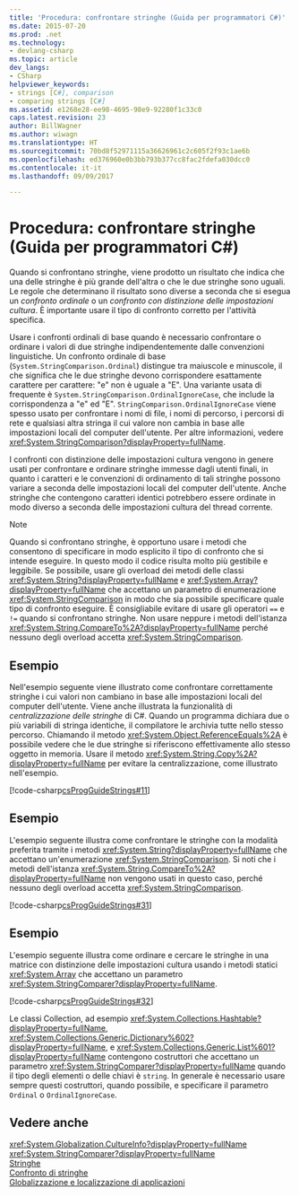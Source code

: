```yaml
---
title: 'Procedura: confrontare stringhe (Guida per programmatori C#)'
ms.date: 2015-07-20
ms.prod: .net
ms.technology:
- devlang-csharp
ms.topic: article
dev_langs:
- CSharp
helpviewer_keywords:
- strings [C#], comparison
- comparing strings [C#]
ms.assetid: e1268e28-ee98-4695-98e9-92280f1c33c0
caps.latest.revision: 23
author: BillWagner
ms.author: wiwagn
ms.translationtype: HT
ms.sourcegitcommit: 70bd8f52971115a36626961c2c605f2f93c1ae6b
ms.openlocfilehash: ed376960e0b3bb793b377cc8fac2fdefa030dcc0
ms.contentlocale: it-it
ms.lasthandoff: 09/09/2017

---
```

# <a name="how-to-compare-strings-c-programming-guide"></a>Procedura: confrontare stringhe (Guida per programmatori C#)

Quando si confrontano stringhe, viene prodotto un risultato che indica che una delle stringhe è più grande dell'altra o che le due stringhe sono uguali. Le regole che determinano il risultato sono diverse a seconda che si esegua un *confronto ordinale* o un *confronto con distinzione delle impostazioni cultura*. È importante usare il tipo di confronto corretto per l'attività specifica.

 Usare i confronti ordinali di base quando è necessario confrontare o ordinare i valori di due stringhe indipendentemente dalle convenzioni linguistiche. Un confronto ordinale di base (`System.StringComparison.Ordinal`) distingue tra maiuscole e minuscole, il che significa che le due stringhe devono corrispondere esattamente carattere per carattere: "e" non è uguale a "E". Una variante usata di frequente è `System.StringComparison.OrdinalIgnoreCase`, che include la corrispondenza a "e" ed "E". `StringComparison.OrdinalIgnoreCase` viene spesso usato per confrontare i nomi di file, i nomi di percorso, i percorsi di rete e qualsiasi altra stringa il cui valore non cambia in base alle impostazioni locali del computer dell'utente. Per altre informazioni, vedere <xref:System.StringComparison?displayProperty=fullName>.

 I confronti con distinzione delle impostazioni cultura vengono in genere usati per confrontare e ordinare stringhe immesse dagli utenti finali, in quanto i caratteri e le convenzioni di ordinamento di tali stringhe possono variare a seconda delle impostazioni locali del computer dell'utente. Anche stringhe che contengono caratteri identici potrebbero essere ordinate in modo diverso a seconda delle impostazioni cultura del thread corrente.

> [!NOTE]
> Quando si confrontano stringhe, è opportuno usare i metodi che consentono di specificare in modo esplicito il tipo di confronto che si intende eseguire. In questo modo il codice risulta molto più gestibile e leggibile. Se possibile, usare gli overload dei metodi delle classi <xref:System.String?displayProperty=fullName> e <xref:System.Array?displayProperty=fullName> che accettano un parametro di enumerazione <xref:System.StringComparison> in modo che sia possibile specificare quale tipo di confronto eseguire. È consigliabile evitare di usare gli operatori `==` e `!=` quando si confrontano stringhe. Non usare neppure i metodi dell'istanza <xref:System.String.CompareTo%2A?displayProperty=fullName> perché nessuno degli overload accetta <xref:System.StringComparison>.

## <a name="example"></a>Esempio

Nell'esempio seguente viene illustrato come confrontare correttamente stringhe i cui valori non cambiano in base alle impostazioni locali del computer dell'utente. Viene anche illustrata la funzionalità di *centralizzazione delle stringhe* di C#. Quando un programma dichiara due o più variabili di stringa identiche, il compilatore le archivia tutte nello stesso percorso. Chiamando il metodo <xref:System.Object.ReferenceEquals%2A> è possibile vedere che le due stringhe si riferiscono effettivamente allo stesso oggetto in memoria. Usare il metodo <xref:System.String.Copy%2A?displayProperty=fullName> per evitare la centralizzazione, come illustrato nell'esempio.

[!code-csharp[csProgGuideStrings#11](../../../../samples/snippets/csharp/VS_Snippets_VBCSharp/csProgGuideStrings/CS/Strings.cs#11)]

## <a name="example"></a>Esempio

L'esempio seguente illustra come confrontare le stringhe con la modalità preferita tramite i metodi <xref:System.String?displayProperty=fullName> che accettano un'enumerazione <xref:System.StringComparison>. Si noti che i metodi dell'istanza <xref:System.String.CompareTo%2A?displayProperty=fullName> non vengono usati in questo caso, perché nessuno degli overload accetta <xref:System.StringComparison>.

[!code-csharp[csProgGuideStrings#31](../../../../samples/snippets/csharp/VS_Snippets_VBCSharp/csProgGuideStrings/CS/Strings.cs#31)]

## <a name="example"></a>Esempio

L'esempio seguente illustra come ordinare e cercare le stringhe in una matrice con distinzione delle impostazioni cultura usando i metodi statici <xref:System.Array> che accettano un parametro <xref:System.StringComparer?displayProperty=fullName>.

[!code-csharp[csProgGuideStrings#32](../../../../samples/snippets/csharp/VS_Snippets_VBCSharp/csProgGuideStrings/CS/Strings.cs#32)]

Le classi Collection, ad esempio <xref:System.Collections.Hashtable?displayProperty=fullName>, <xref:System.Collections.Generic.Dictionary%602?displayProperty=fullName>, e <xref:System.Collections.Generic.List%601?displayProperty=fullName> contengono costruttori che accettano un parametro <xref:System.StringComparer?displayProperty=fullName> quando il tipo degli elementi o delle chiavi è `string`. In generale è necessario usare sempre questi costruttori, quando possibile, e specificare il parametro `Ordinal` o `OrdinalIgnoreCase`.

## <a name="see-also"></a>Vedere anche
 <xref:System.Globalization.CultureInfo?displayProperty=fullName>   
 <xref:System.StringComparer?displayProperty=fullName>   
 [Stringhe](../../../csharp/programming-guide/strings/index.md)   
 [Confronto di stringhe](../../../standard/base-types/comparing.md)   
 [Globalizzazione e localizzazione di applicazioni](/visualstudio/ide/globalizing-and-localizing-applications)
